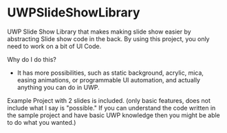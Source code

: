 # UWPSlideShowLibrary
UWP Slide Show Library that makes making slide show easier by abstracting Slide show code in the back. By using this project, you only need to work on a bit of UI Code.

Why do I do this?
* It has more possibilities, such as static background, acrylic, mica, easing animations, or programmable UI automation, and actually anything you can do in UWP.

Example Project with 2 slides is included. (only basic features, does not include what I say is "possible." If you can understand the code written in the sample project and have basic UWP knowledge then you might be able to do what you wanted.)
